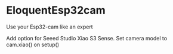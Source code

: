 # EloquentEsp32cam
Use your Esp32-cam like an expert

Add option for Seeed Studio Xiao S3 Sense.
Set camera model to cam.xiao() on setup()